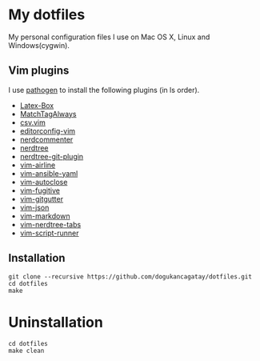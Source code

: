 # My dotfiles

My personal configuration files I use on Mac OS X, Linux and Windows(cygwin).

## Vim plugins
I use [pathogen](https://github.com/tpope/vim-pathogen) to install the following plugins (in ls order).

- [Latex-Box](https://github.com/vim-scripts/LaTeX-Box)
- [MatchTagAlways](https://github.com/Valloric/MatchTagAlways)
- [csv.vim](https://github.com/chrisbra/csv.vim)
- [editorconfig-vim](https://github.com/editorconfig/editorconfig-vim.git)
- [nerdcommenter](https://github.com/scrooloose/nerdcommenter.git)
- [nerdtree](https://github.com/scrooloose/nerdtree.git)
- [nerdtree-git-plugin](https://github.com/Xuyuanp/nerdtree-git-plugin.git)
- [vim-airline](https://github.com/vim-airline/vim-airline.git)
- [vim-ansible-yaml](https://github.com/chase/vim-ansible-yaml.git)
- [vim-autoclose](https://github.com/Townk/vim-autoclose.git)
- [vim-fugitive](https://github.com/tpope/vim-fugitive.git)
- [vim-gitgutter](https://github.com/airblade/vim-gitgutter)
- [vim-json](https://github.com/elzr/vim-json.git)
- [vim-markdown](https://github.com/tpope/vim-markdown.git)
- [vim-nerdtree-tabs](https://github.com/jistr/vim-nerdtree-tabs.git)
- [vim-script-runner](https://github.com/ironcamel/vim-script-runner.git)

## Installation

    git clone --recursive https://github.com/dogukancagatay/dotfiles.git
    cd dotfiles
    make

# Uninstallation

    cd dotfiles
    make clean
